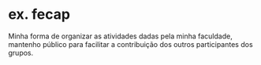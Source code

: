 # ex. fecap
Minha forma de organizar as atividades dadas pela minha faculdade, mantenho público para facilitar a contribuição dos outros participantes dos grupos.